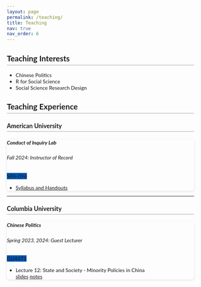 ```yaml
---
layout: page
permalink: /teaching/
title: Teaching
nav: true
nav_order: 6
---
```

<!-- Include Lato font -->
<link rel="stylesheet" href="https://fonts.googleapis.com/css2?family=Lato&display=swap">

<style>
  body {
    font-family: 'Lato', sans-serif;
  }
  h2, h3 {
    border-bottom: 2px solid #ccc;
    padding-bottom: 5px;
  }
  .card {
    box-shadow: 0 2px 6px rgba(0,0,0,0.1);
    border-radius: 8px;
  }
  .badge {
    background-color: #0056b3;
  }
</style>

<h2>Teaching Interests</h2>
<ul>
  <li>Chinese Politics</li>
  <li>R for Social Science</li>
  <li>Social Science Research Design</li>
</ul>

<h2>Teaching Experience</h2>

<article>
  <h3 id="american-university">American University</h3>
  <div class="card mt-3">
    <div class="p-3">
      <div class="row">
        <div class="col-sm-10">
          <h5 class="card-title"><strong>Conduct of Inquiry Lab</strong></h5>
          <h6 class="card-subtitle font-italic">Fall 2024: Instructor of Record</h6>
        </div>
        <div class="col-sm-2 text-sm-right">
          <span class="badge badge-primary">SPA-096</span>
        </div>
      </div>
      <ul class="card-text font-weight-light list-group list-group-flush">
        <li class="list-group-item">
          <div class="row">
            <div class="col-sm-9"></div>
            <div class="col-sm-3">
              <a href="https://www.wali-reheman.com/blog/2024/Teaching_Conduct_I_Lab/" target="_blank" rel="noopener noreferrer">Syllabus and Handouts</a>
            </div>
          </div>
        </li>
      </ul>
    </div>
  </div>
</article>

<hr />

<article>
  <h3 id="columbia-university">Columbia University</h3>
  <div class="card mt-3">
    <div class="p-3">
      <div class="row">
        <div class="col-sm-10">
          <h5 class="card-title"><strong>Chinese Politics</strong></h5>
          <h6 class="card-subtitle font-italic">Spring 2023, 2024: Guest Lecturer</h6>
        </div>
        <div class="col-sm-2 text-sm-right">
          <span class="badge badge-primary">GU4471</span>
        </div>
      </div>
      <ul class="card-text font-weight-light list-group list-group-flush">
        <li class="list-group-item">
          <div class="row">
            <div class="col-sm-9">
              Lecture 12: State and Society - Minority Policies in China
            </div>
            <div class="col-sm-3">
              <a href="https://link-to-slides" target="_blank" rel="noopener noreferrer">slides</a>
              <a href="https://link-to-notes" target="_blank" rel="noopener noreferrer">notes</a>
            </div>
          </div>
        </li>
      </ul>
    </div>
  </div>
</article>